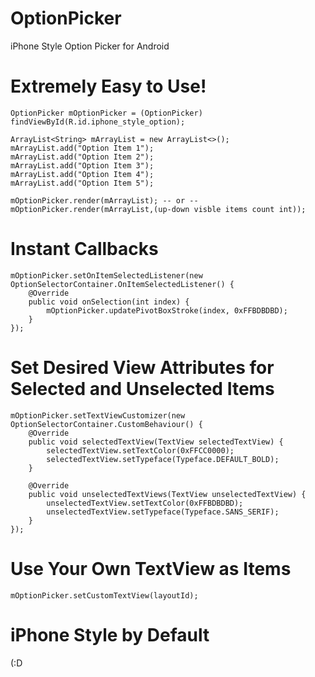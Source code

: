 # OptionPicker
iPhone Style Option Picker for Android
# Extremely Easy to Use!
    OptionPicker mOptionPicker = (OptionPicker) findViewById(R.id.iphone_style_option);

    ArrayList<String> mArrayList = new ArrayList<>();
    mArrayList.add("Option Item 1");
    mArrayList.add("Option Item 2");
    mArrayList.add("Option Item 3");
    mArrayList.add("Option Item 4");
    mArrayList.add("Option Item 5");

    mOptionPicker.render(mArrayList); -- or -- mOptionPicker.render(mArrayList,(up-down visble items count int));
# Instant Callbacks
    mOptionPicker.setOnItemSelectedListener(new OptionSelectorContainer.OnItemSelectedListener() {
        @Override
        public void onSelection(int index) {
            mOptionPicker.updatePivotBoxStroke(index, 0xFFBDBDBD);
        }
    });
# Set Desired View Attributes for Selected and Unselected Items
    mOptionPicker.setTextViewCustomizer(new OptionSelectorContainer.CustomBehaviour() {
        @Override
        public void selectedTextView(TextView selectedTextView) {
            selectedTextView.setTextColor(0xFFCC0000);
            selectedTextView.setTypeface(Typeface.DEFAULT_BOLD);
        }

        @Override
        public void unselectedTextViews(TextView unselectedTextView) {
            unselectedTextView.setTextColor(0xFFBDBDBD);
            unselectedTextView.setTypeface(Typeface.SANS_SERIF);
        }
    });
# Use Your Own TextView as Items
    mOptionPicker.setCustomTextView(layoutId);
# iPhone Style by Default
(:D

